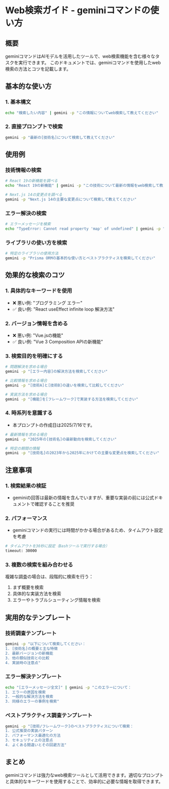 # Web検索ガイド - geminiコマンドの使い方

## 概要
geminiコマンドはAIモデルを活用したツールで、web検索機能を含む様々なタスクを実行できます。
このドキュメントでは、geminiコマンドを使用したweb検索の方法とコツを記載します。

## 基本的な使い方

### 1. 基本構文
```bash
echo "検索したい内容" | gemini -p "この情報についてweb検索して教えてください"
```

### 2. 直接プロンプトで検索
```bash
gemini -p "最新の[技術名]について検索して教えてください"
```

## 使用例

### 技術情報の検索
```bash
# React 19の新機能を調べる
echo "React 19の新機能" | gemini -p "この技術について最新の情報をweb検索して教えてください"

# Next.js 14の変更点を調べる
gemini -p "Next.js 14の主要な変更点について検索して教えてください"
```

### エラー解決の検索
```bash
# エラーメッセージを検索
echo "TypeError: Cannot read property 'map' of undefined" | gemini -p "このエラーの一般的な原因と解決方法を検索してください"
```

### ライブラリの使い方を検索
```bash
# 特定のライブラリの使用方法
gemini -p "Prisma ORMの基本的な使い方とベストプラクティスを検索してください"
```

## 効果的な検索のコツ

### 1. 具体的なキーワードを使用
- ❌ 悪い例: "プログラミング エラー"
- ✅ 良い例: "React useEffect infinite loop 解決方法"

### 2. バージョン情報を含める
- ❌ 悪い例: "Vue.jsの機能"
- ✅ 良い例: "Vue 3 Composition APIの新機能"

### 3. 検索目的を明確にする
```bash
# 問題解決を求める場合
gemini -p "[エラー内容]の解決方法を検索してください"

# 比較情報を求める場合
gemini -p "[技術A]と[技術B]の違いを検索して比較してください"

# 実装方法を求める場合
gemini -p "[機能]を[フレームワーク]で実装する方法を検索してください"
```

### 4. 時系列を意識する
- 本プロンプトの作成日は2025/7/16です。
```bash
# 最新情報を求める場合
gemini -p "2025年の[技術名]の最新動向を検索してください"

# 特定の期間の情報
gemini -p "[技術名]の2023年から2025年にかけての主要な変更点を検索してください"
```

## 注意事項

### 1. 検索結果の検証
- geminiの回答は最新の情報を含んでいますが、重要な実装の前には公式ドキュメントで確認することを推奨

### 2. パフォーマンス
- geminiコマンドの実行には時間がかかる場合があるため、タイムアウト設定を考慮
```bash
# タイムアウトを30秒に設定（Bashツールで実行する場合）
timeout: 30000
```

### 3. 複数の検索を組み合わせる
複雑な調査の場合は、段階的に検索を行う：
1. まず概要を検索
2. 具体的な実装方法を検索
3. エラーやトラブルシューティング情報を検索

## 実用的なテンプレート

### 技術調査テンプレート
```bash
gemini -p "以下について検索してください：
1. [技術名]の概要と主な特徴
2. 最新バージョンの新機能
3. 他の類似技術との比較
4. 実装時の注意点"
```

### エラー解決テンプレート
```bash
echo "[エラーメッセージ全文]" | gemini -p "このエラーについて：
1. エラーの原因を検索
2. 一般的な解決方法を検索
3. 同様のエラーの事例を検索"
```

### ベストプラクティス調査テンプレート
```bash
gemini -p "[技術/フレームワーク]のベストプラクティスについて検索：
1. 公式推奨の実装パターン
2. パフォーマンス最適化の方法
3. セキュリティ上の注意点
4. よくある間違いとその回避方法"
```

## まとめ
geminiコマンドは強力なweb検索ツールとして活用できます。適切なプロンプトと具体的なキーワードを使用することで、効率的に必要な情報を取得できます。